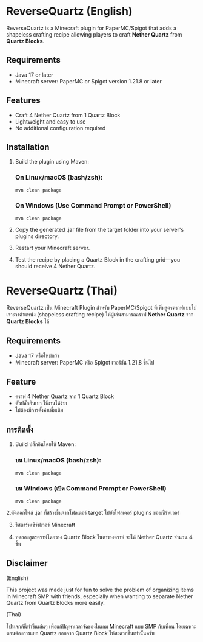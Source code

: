 # ReverseQuartz (English)

ReverseQuartz is a Minecraft plugin for PaperMC/Spigot that adds a shapeless crafting recipe allowing players to craft **Nether Quartz** from **Quartz Blocks**.

## Requirements

- Java 17 or later
- Minecraft server: PaperMC or Spigot version 1.21.8 or later

## Features

- Craft 4 Nether Quartz from 1 Quartz Block
- Lightweight and easy to use
- No additional configuration required

## Installation

1. Build the plugin using Maven:

   ### On Linux/macOS (bash/zsh):
   ```bash
   mvn clean package
   ```
   
   ### On Windows (Use Command Prompt or PowerShell)
   ```
   mvn clean package
   ```

2. Copy the generated .jar file from the target folder into your server's plugins directory.
 
3. Restart your Minecraft server.

4. Test the recipe by placing a Quartz Block in the crafting grid—you should receive 4 Nether Quartz.

# ReverseQuartz (Thai)

ReverseQuartz เป็น Minecraft Plugin สำหรับ PaperMC/Spigot ที่เพิ่มสูตรคราฟแบบไม่เจาะจงตำแหน่ง (shapeless crafting recipe) ให้ผู้เล่นสามารถคราฟ **Nether Quartz** จาก **Quartz Blocks** ได้

## Requirements

- Java 17 หรือใหม่กว่า
- Minecraft server: PaperMC หรือ Spigot เวอร์ชัน 1.21.8 ขึ้นไป


## Feature

- คราฟ 4 Nether Quartz จาก 1 Quartz Block
- ตัวปลั๊กอินเบา ใช้งานได้ง่าย
- ไม่ต้องมีการตั้งค่าเพิ่มเติม

## การติดตั้ง

1. Build ปลั๊กอินโดยใช้ Maven:

   ### บน Linux/macOS (bash/zsh):
   ```bash
   mvn clean package
   ```
   
   ### บน Windows (เปิด Command Prompt or PowerShell)
   ```
   mvn clean package
   ```
2.คัดลอกไฟล์ .jar ที่สร้างขึ้นจากโฟลเดอร์ target ไปยังโฟลเดอร์ plugins ของเซิร์ฟเวอร์

3. รีสตาร์ทเซิร์ฟเวอร์ Minecraft

4. ทดลองสูตรคราฟโดยวาง Quartz Block ในตารางคราฟ จะได้ Nether Quartz จำนวน 4 ชิ้น

## Disclaimer

(English)

This project was made just for fun to solve the problem of organizing items in Minecraft SMP with friends, especially when wanting to separate Nether Quartz from Quartz Blocks more easily.

(Thai)

โปรเจกต์นี้ทำขึ้นเล่นๆ เพื่อแก้ปัญหาเวลาจัดของในเกม Minecraft แบบ SMP กับเพื่อน โดยเฉพาะตอนต้องการแยก Quartz ออกจาก Quartz Block ให้สะดวกขึ้นเท่านั้นครับ


   
   
